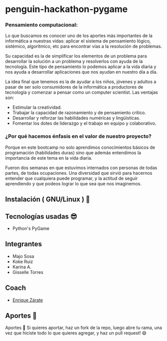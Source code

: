 # penguin-hackathon-pygame

### Pensamiento computacional:

Lo que buscamos es conocer uno de los aportes más importantes de la informática a nuestras vidas: aplicar el sistema de pensamiento lógico, sistémico, algorítmico, etc para encontrar vías a la resolución de problemas.

Su capacidad es la de simplificar los elementos de un problema para desarrollar la solución a un problema y resolverlos con ayuda de la tecnología.
Este tipo de pensamiento lo podemos aplicar a la vida diaria y nos ayuda a desarrollar aplicaciones que nos ayudan en nuestro día a día.

La idea final que tenemos es la de ayudar a los niños, jóvenes y adultos a pasar de ser solo consumidores de la informática a productores de tecnología y comenzar a pensar como un computer scientist.
Las ventajas son:

- Estimular la creatividad.
- Trabajar la capacidad de razonamiento y de pensamiento crítico.
- Desarrollar y reforzar las habilidades numéricas y lingüísticas.
- Fomentar los dotes de liderazgo y el trabajo en equipo y colaborativo.

### ¿Por qué hacemos énfasis en el valor de nuestro proyecto?

Porque en este bootcamp no solo aprendimos conocimientos básicos de programación (habilidades duras) sino que además entendimos la importancia de este tema en la vida diaria.

Fueron dos semanas en que estuvimos internados con personas de todas partes, de todas ocupaciones. Una diversidad que sirvió para hacernos entender que cualquiera puede programar, y la actitud de seguir aprendiendo y que podeos lograr lo que sea que nos imaginemos.

## Instalación ( GNU/Linux ) :dvd:

## Tecnologías usadas :sunglasses:

- Python's PyGame

## Integrantes

- Majo Sosa
- Koke Ruiz
- Karina A.
- Gisselle Torres

## Coach

- [Enrique Zárate](https://github.com/enrique-zarate)

## Aportes :muscle:

Aportes 💪
Si quieres aportar, haz un fork de la repo, luego abre tu rama, una vez que hiciste todo lo que quieres agregar, y haz un pull request! 😄
